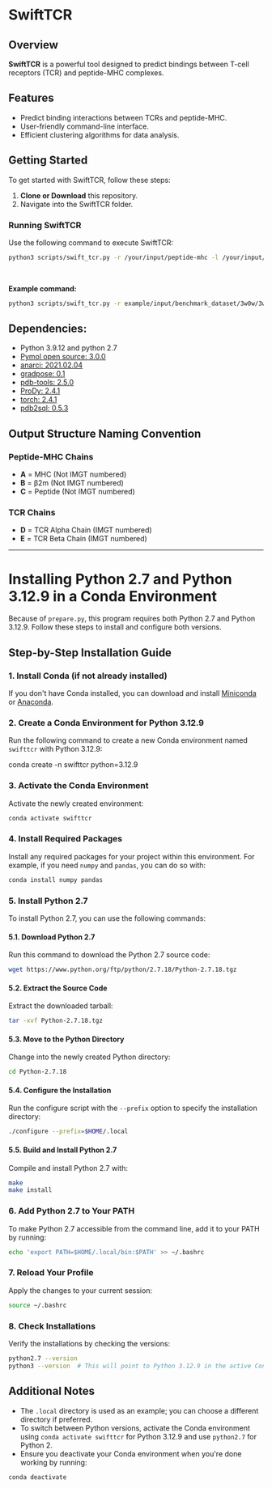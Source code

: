 # SwiftTCR

## Overview
**SwiftTCR** is a powerful tool designed to predict bindings between T-cell receptors (TCR) and peptide-MHC complexes.

## Features
- Predict binding interactions between TCRs and peptide-MHC.
- User-friendly command-line interface.
- Efficient clustering algorithms for data analysis.

## Getting Started

To get started with SwiftTCR, follow these steps:

1. **Clone or Download** this repository.
2. Navigate into the SwiftTCR folder.

### Running SwiftTCR
Use the following command to execute SwiftTCR:

```bash
python3 scripts/swift_tcr.py -r /your/input/peptide-mhc -l /your/input/tcr -o output_directory -op output_prefix -c number_of_cores -t clustering_threshold (default=9)
```
<br />

**Example command:**
```bash
python3 scripts/swift_tcr.py -r example/input/benchmark_dataset/3w0w/3w0w_pmhc_renumbered.pdb -l example/input/benchmark_dataset/3w0w/3w0w_tcr.pdb -o example/output/ -op first_test -c 6 -t 9
```

## Dependencies:
* Python 3.9.12 and python 2.7
* [Pymol open source: 3.0.0](https://github.com/schrodinger/pymol-open-source)
* [anarci: 2021.02.04](https://github.com/oxpig/ANARCI) 
* [gradpose: 0.1](https://github.com/X-lab-3D/GradPose)
* [pdb-tools: 2.5.0](http://www.bonvinlab.org/pdb-tools/)
* [ProDy: 2.4.1](https://github.com/prody/ProDy)
* [torch: 2.4.1](https://pytorch.org/)
* [pdb2sql: 0.5.3](https://github.com/DeepRank/pdb2sql)

## Output Structure Naming Convention

### Peptide-MHC Chains
- **A** = MHC (Not IMGT numbered)
- **B** = β2m (Not IMGT numbered)
- **C** = Peptide (Not IMGT numbered)

### TCR Chains
- **D** = TCR Alpha Chain (IMGT numbered)
- **E** = TCR Beta Chain (IMGT numbered)

---

# Installing Python 2.7 and Python 3.12.9 in a Conda Environment

Because of `prepare.py`, this program requires both Python 2.7 and Python 3.12.9. Follow these steps to install and configure both versions.

## Step-by-Step Installation Guide

### 1. Install Conda (if not already installed)

If you don't have Conda installed, you can download and install [Miniconda](https://docs.conda.io/en/latest/miniconda.html) or [Anaconda](https://www.anaconda.com/products/distribution).

### 2. Create a Conda Environment for Python 3.12.9

Run the following command to create a new Conda environment named `swifttcr` with Python 3.12.9:

conda create -n swifttcr python=3.12.9

### 3. Activate the Conda Environment

Activate the newly created environment:

```bash
conda activate swifttcr
```

### 4. Install Required Packages

Install any required packages for your project within this environment. For example, if you need `numpy` and `pandas`, you can do so with:

```bash
conda install numpy pandas
```

### 5. Install Python 2.7

To install Python 2.7, you can use the following commands:

#### 5.1. Download Python 2.7

Run this command to download the Python 2.7 source code:

```bash
wget https://www.python.org/ftp/python/2.7.18/Python-2.7.18.tgz
```

#### 5.2. Extract the Source Code

Extract the downloaded tarball:

```bash
tar -xvf Python-2.7.18.tgz
```

#### 5.3. Move to the Python Directory

Change into the newly created Python directory:

```bash
cd Python-2.7.18
```

#### 5.4. Configure the Installation

Run the configure script with the `--prefix` option to specify the installation directory:

```bash
./configure --prefix=$HOME/.local
```

#### 5.5. Build and Install Python 2.7

Compile and install Python 2.7 with:

```bash
make
make install
```

### 6. Add Python 2.7 to Your PATH

To make Python 2.7 accessible from the command line, add it to your PATH by running:

```bash
echo 'export PATH=$HOME/.local/bin:$PATH' >> ~/.bashrc
```

### 7. Reload Your Profile

Apply the changes to your current session:

```bash
source ~/.bashrc
```

### 8. Check Installations

Verify the installations by checking the versions:

```bash
python2.7 --version
python3 --version  # This will point to Python 3.12.9 in the active Conda environment.
```

## Additional Notes
- The `.local` directory is used as an example; you can choose a different directory if preferred.
- To switch between Python versions, activate the Conda environment using `conda activate swifttcr` for Python 3.12.9 and use `python2.7` for Python 2.
- Ensure you deactivate your Conda environment when you're done working by running:

```bash
conda deactivate
```
